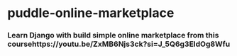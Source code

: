 # puddle-online-marketplace

### Learn Django with build simple online marketplace from this coursehttps://youtu.be/ZxMB6Njs3ck?si=J_5Q6g3EIdOg8Wfu
